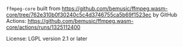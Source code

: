 `ffmpeg-core` built from <https://github.com/bemusic/ffmpeg.wasm-core/tree/762e310b0f30240c5c4d3746755ca5b69f1523ec> by GitHub Actions: <https://github.com/bemusic/ffmpeg.wasm-core/actions/runs/1325112400>

License: LGPL version 2.1 or later
